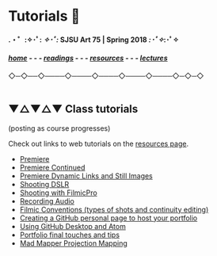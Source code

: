 
# Tutorials 📝

#### .・゜:✧･ﾟ: *✧･ﾟ:* SJSU Art 75 | Spring 2018 *:･ﾟ✧*:･ﾟ✧

#### ***[home](..) - - - [readings](../readings) - - - [resources](/resources) - - - [lectures](/..lectures)***
 ◇─◇──◇────◇────◇────◇────◇────◇─◇─◇
 <br> <br>

## ▼△▼△▼ Class tutorials

(posting as course progresses)

Check out links to web tutorials on the [resources page](../resources).



* [Premiere](01_Premiere)
* [Premiere Continued](01b_PremiereContinued)
* [Premiere Dynamic Links and Still Images](01c_PremiereDynamicLinks)
* [Shooting DSLR](02a_shootingDSLR)
* [Shooting with FilmicPro](02b_shootingFilmicPro)
* [Recording Audio](02c_recordingAudio)
* [Filmic Conventions (types of shots and continuity editing)](02d_filmicConventions)
* [Creating a GitHub personal page to host your portfolio](03a_gitHubPageSetup)
* [Using GitHub Desktop and Atom](03b_gitHubDesktop-atom)
* [Portfolio final touches and tips](03c_finalTouches_portfolioTips)
* [Mad Mapper Projection Mapping](04a_MadMapper)

